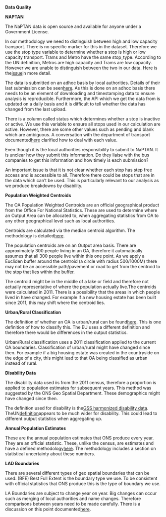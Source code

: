 **Data Quality**

**NAPTAN**

The NaPTAN data is open source and available for anyone under a Government License.

In our methodology we need to distinguish between high and low capacity transport. There is no specific marker for this in the dataset. Therefore we use the stop type variable to determine whether a stop is high or low capacity transport. Trams and Metro have the same stop_type. According to the UN definition, Metros are high capacity and Trams are low capacity. However we are unable to distinguish between the two in our data. Here is the[issue](https://github.com/ONSdigital/SDG_11.2.1/issues/207)in more detail.

The data is submitted on an adhoc basis by local authorities. Details of their last submission can be seen[here](https://naptan.app.dft.gov.uk/Reports/frmStopsSummaryReport). As this is done on an adhoc basis there needs to be an element of downloading and timestamping data to ensure analysis is reproducible. Furthermore, the API which we get the data from is updated on a daily basis and it is difficult to tell whether the data has changed from the last upload.

There is a column called status which determines whether a stop is inactive or active. We use this variable to ensure all stops used in our calculation are active. However, there are some other values such as pending and blank which are ambiguous. A conversation with the department of transport documented[here](https://github.com/ONSdigital/SDG_11.2.1/issues/178) clarified how to deal with each value.

Even though it is the local authorities responsibility to submit to NaPTAN. It is unclear how they submit this information. Do they liaise with the bus companies to get this information and how timely is each submission?

An important issue is that it is not clear whether each stop has step free access and is accessible to all. Therefore there could be stops that are in the data which can’t be used. This is particularly relevant to our analysis as we produce breakdowns by disability.

  


**Population Weighted Centroids**

The OA Population Weighted Centroids are an official geographical product from the Office For National Statistics. These are used to determine where an Output Area can be allocated to, when aggregating statistics from OA to any other geographical level such as local authorities.

Centroids are calculated via the median centroid algorithm. The methodology is detailed[here](https://geoportal.statistics.gov.uk/documents/population-weighted-centroids-guidance/explore).

The population centroids are on an Output area basis. There are approximately 300 people living in an OA, therefore it automatically assumes that all 300 people live within this one point. As we apply a Eucliden buffer around the centroid (a circle with radius 500/1000M) there may not be an accessible path/pavement or road to get from the centroid to the stop that lies within the buffer.

The centroid might be in the middle of a lake or field and therefore not actually representative of where the population actually live.The centroids were calculated in 2011. There is a possibility that the areas in which people lived in have changed. For example if a new housing estate has been built since 2011, this may shift where the centroid lies.

  


**Urban/Rural Classification**

The definition of whether an OA is urban/rural can be found[here](https://www.ons.gov.uk/methodology/geography/geographicalproducts/ruralurbanclassifications/2011ruralurbanclassification). This is one definition of how to classify this. The EU uses a different definition and therefore there would be differences in the output statistics.

Urban/Rural classification uses a 2011 classification applied to the current OA boundaries. Classification of urban/rural might have changed since then. For example if a big housing estate was created in the countryside on the edge of a city, this might lead to that OA being classified as urban instead of rural.

  


**Disability Data**

The disability data used iis from the 2011 census, therefore a proportion is applied to population estimates for subsequent years. This method was suggested by the ONS Geo Spatial Department. These demographics might have changed since then.

The definition used for disability is the[GSS harmonized disability data](https://gss.civilservice.gov.uk/policy-store/measuring-disability-for-the-equality-act-2010/). TheUN[definition](https://unstats.un.org/sdgs/metadata/files/Metadata-11-02-01.pdf)appears to be much wider for disability. This could lead to different output statistics when aggregating up.

**Annual Population Estimates**

These are the annual population estimates that ONS produce every year. They are an official statistic. These, unlike the census, are estimates and have a defined methodology[here](https://www.ons.gov.uk/peoplepopulationandcommunity/populationandmigration/populationestimates/methodologies/measuresofstatisticaluncertaintysummary). The methodology includes a section on statistical uncertainty about these numbers.

**LAD Boundaries**

There are several different types of geo spatial boundaries that can be used. (BFE) Best Full Extent is the boundary type we use. To be consistent with official statistics that ONS produce this is the type of boundary we use.

LA Boundaries are subject to change year on year. Big changes can occur such as merging of local authorities and name changes. Therefore comparisons between years need to be made carefully. There is a discussion on this point documented[here](https://github.com/ONSdigital/SDG_11.2.1/issues/152).

  
